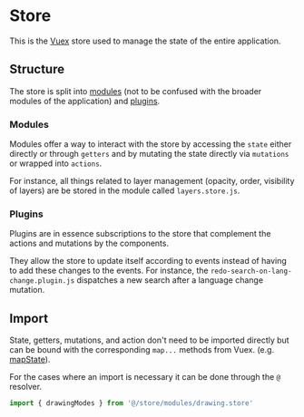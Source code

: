 # Store

This is the [Vuex](https://vuex.vuejs.org/) store used to manage the state of the entire application.

## Structure

The store is split into [modules](https://vuex.vuejs.org/guide/modules.html) (not to be confused with the broader modules of the application) and [plugins](https://vuex.vuejs.org/guide/plugins.html).

### Modules

Modules offer a way to interact with the store by accessing the `state` either directly or through `getters` and by mutating the state directly via `mutations` or wrapped into `actions`.

For instance, all things related to layer management (opacity, order, visibility of layers) are be stored in the module called `layers.store.js`.

### Plugins

Plugins are in essence subscriptions to the store that complement the actions and mutations by the components.

They allow the store to update itself according to events instead of having to add these changes to the events. For instance, the `redo-search-on-lang-change.plugin.js` dispatches a new search after a language change mutation.

## Import

State, getters, mutations, and action don't need to be imported directly but can be bound with the corresponding `map...` methods from Vuex. (e.g. [mapState](https://vuex.vuejs.org/guide/state.html#the-mapstate-helper)).

For the cases where an import is necessary it can be done through the `@` resolver.
```js
import { drawingModes } from '@/store/modules/drawing.store'
```